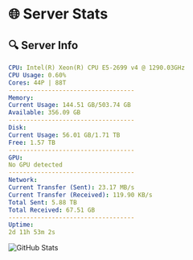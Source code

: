 # 🌐 Server Stats
## 🔍 Server Info
```yaml
CPU: Intel(R) Xeon(R) CPU E5-2699 v4 @ 1290.03GHz
CPU Usage: 0.60%
Cores: 44P | 88T
-----------------------------------
Memory:
Current Usage: 144.51 GB/503.74 GB
Available: 356.09 GB
-----------------------------------
Disk:
Current Usage: 56.01 GB/1.71 TB
Free: 1.57 TB
-----------------------------------
GPU:
No GPU detected
-----------------------------------
Network:
Current Transfer (Sent): 23.17 MB/s
Current Transfer (Received): 119.90 KB/s
Total Sent: 5.88 TB
Total Received: 67.51 GB
-----------------------------------
Uptime:
2d 11h 53m 2s
```
![GitHub Stats](https://img.shields.io/badge/Updated-2025-03-10_09:15:51-blue)